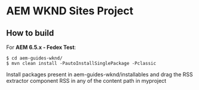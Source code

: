 # AEM WKND Sites Project

## How to build

For **AEM 6.5.x - Fedex Test**: 

```
$ cd aem-guides-wknd/
$ mvn clean install -PautoInstallSinglePackage -Pclassic
```
Install packages present in aem-guides-wknd/installables and drag the RSS extractor component RSS in any of the content path in myproject

